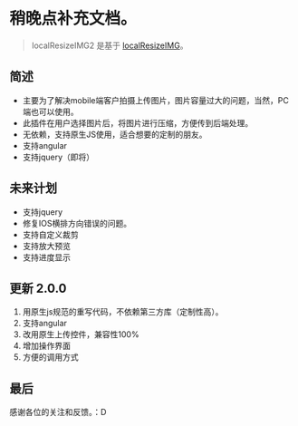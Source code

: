 # 稍晚点补充文档。

> localResizeIMG2 是基于 [localResizeIMG](https://github.com/think2011/localResizeIMG)。

## 简述
* 主要为了解决mobile端客户拍摄上传图片，图片容量过大的问题，当然，PC端也可以使用。
* 此插件在用户选择图片后，将图片进行压缩，方便传到后端处理。
* 无依赖，支持原生JS使用，适合想要的定制的朋友。
* 支持angular
* 支持jquery（即将）

## 未来计划
* 支持jquery
* 修复IOS横排方向错误的问题。
* 支持自定义裁剪
* 支持放大预览
* 支持进度显示

## 更新 2.0.0
1. 用原生js规范的重写代码，不依赖第三方库（定制性高）。
2. 支持angular
3. 改用原生上传控件，兼容性100%
4. 增加操作界面
5. 方便的调用方式

## 最后
感谢各位的关注和反馈。：D
